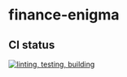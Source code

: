 # finance-enigma

## CI status 
[![linting, testing, building](https://github.com/Tesorro/finance-enigma/actions/workflows/main.yml/badge.svg)](https://github.com/Tesorro/finance-enigma/actions/workflows/main.yml)
